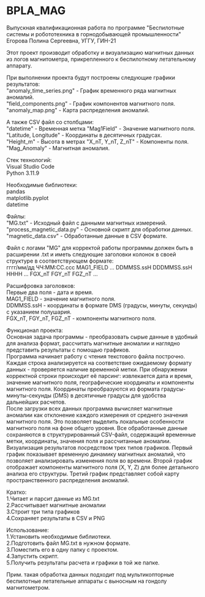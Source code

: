 # BPLA_MAG
Выпускная квалификационная работа по программе "Беспилотные системы и робототехника в горнодобывающей промышленности"  
Егорова Полина Сергеевна, УГГУ, ГИН-21

Этот проект производит обработку и визуализацию магнитных данных из логов магнитометра, прикрепленного к беспилотному летательному аппарату.

При выполнении проекта будут построены следующие графики результатов:  
"anomaly_time_series.png" - График временного ряда магнитных аномалий.  
"field_components.png" - График компонентов магнитного поля.   
"anomaly_map.png" - Карта распределения аномалий.  

А также CSV файл со столбцами:  
  "datetime" - Временная метка "Mag1Field" - Значение магнитного поля.  
  "Latitude, Longitude" - Координаты в десятичных градусах.  
  "Height_m" - Высота в метрах "X_nT, Y_nT, Z_nT" - Компоненты поля.   
  "Mag_Anomaly" - Магнитная аномалия.  

Стек технологий:  
  Visual Studio Code  
  Python 3.11.9  

Необходимые библиотеки:  
  pandas  
  matplotlib.pyplot  
  datetime 

Файлы:  
  "MG.txt" - Исходный файл с данными магнитных измерений.  
  "process_magnetic_data.py" - Основной скрипт для обработки данных.  
  "magnetic_data.csv" - Обработанные данные в CSV формате.

Файл с логами "MG" для корректой работы программы должен быть в расширении .txt и иметь следующие заголовки колонок в своей структуре в соответствующем формате:  
  гггг/мм/дд ЧЧ:ММ:СС.ссс MAG1_FIELD ... DDMMSS.ssH DDDMMSS.ssH HHHH ... FGX_nT FGY_nT FGZ_nT ...

Расшифровка заголовков:  
Первые два поля - дата и время.  
MAG1_FIELD - значение магнитного поля.  
DDMMSS.ssH - координаты в формате DMS (градусы, минуты, секунды) с указанием полушария.  
FGX_nT, FGY_nT, FGZ_nT - компоненты магнитного поля.

Функционал проекта:  
  Основная задача программы - преобразовать сырые данные в удобный для анализа формат, рассчитать магнитные аномалии и наглядно 
  представить результаты с помощью графиков.  
  Программа начинает работу с чтения текстового файла построчно. Каждая строка анализируется на соответствие ожидаемому формату
  данных - проверяется наличие временной метки. При обнаружении корректной строки происходит её парсинг: извлекается дата и время, 
  значение магнитного поля, географические координаты и компоненты магнитного поля. Координаты преобразуются из формата 
  градусы-минуты-секунды (DMS) в десятичные градусы для удобства дальнейших расчетов.  
  После загрузки всех данных программа вычисляет магнитные аномалии как отклонение каждого измерения от среднего значения 
  магнитного поля. Это позволяет выделить локальные особенности магнитного поля на фоне общего уровня. Все обработанные данные 
  сохраняются в структурированный CSV-файл, содержащий временные метки, координаты, значения поля и рассчитанные аномалии.  
  Визуализация результатов посредством трех типов графиков. Первый график показывает временную динамику магнитных аномалий, 
  что позволяет анализировать изменения поля во времени. Второй график отображает компоненты магнитного поля (X, Y, Z) для более 
  детального анализа его структуры. Третий график представляет собой карту пространственного распределения аномалий.

  Кратко:  
    1.Читает и парсит данные из MG.txt  
    2.Рассчитывает магнитные аномалии  
    3.Строит три типа графиков  
    4.Сохраняет результаты в CSV и PNG  

Использование:  
  1.Установить необходимые библиотеки.  
  2.Подготовить файл MG.txt в нужном формате.  
  3.Поместить его в одну папку с проектом.  
  4.Запустить скрипт.  
  5.Получить результаты расчета и графики в той же папке.

Прим. такая обработка данных подходит под мультикопторные беспилотные летательные аппараты с выносным на гондолу магнитометром.

